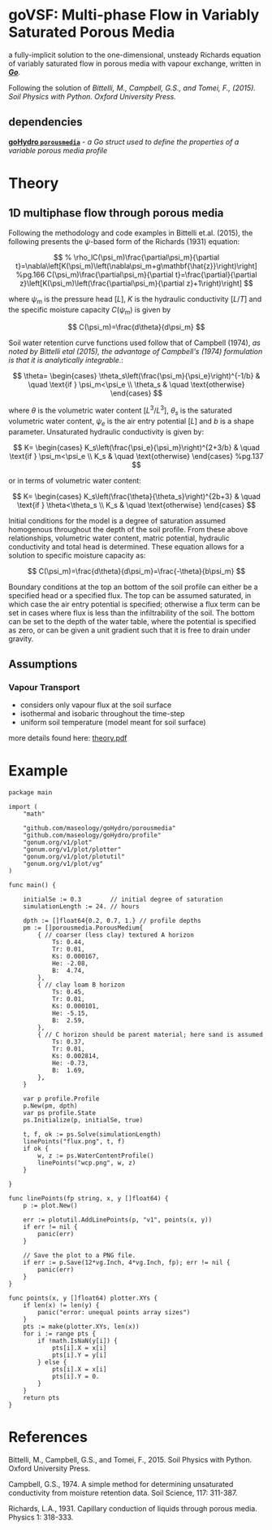 # goVSF: Multi-phase Flow in Variably Saturated Porous Media

a fully-implicit solution to the one-dimensional, unsteady Richards equation of variably saturated flow in porous media with vapour exchange, written in [**_Go_**](https://go.dev/).

Following the solution of *Bittelli, M., Campbell, G.S., and Tomei, F., (2015). Soil Physics with Python. Oxford University Press.*

## dependencies
[**goHydro `porousmedia`**](https://github.com/maseology/goHydro) - *a Go struct used to define the properties of a variable porous media profile*




# Theory

## 1D multiphase flow through porous media

Following the methodology and code examples in Bittelli et.al. (2015), the following presents the $\psi$-based form of the Richards (1931) equation:

$$
	% \rho_lC(\psi_m)\frac{\partial\psi_m}{\partial t}=\nabla\left[K(\psi_m)\left(\nabla\psi_m+g\mathbf{\hat{z}}\right)\right] %pg.166
	C(\psi_m)\frac{\partial\psi_m}{\partial t}=\frac{\partial}{\partial z}\left[K(\psi_m)\left(\frac{\partial\psi_m}{\partial z}+1\right)\right]
$$

where $\psi_m$ is the pressure head $[L]$, $K$ is the hydraulic conductivity $[L/T]$ and the specific moisture capacity $C(\psi_m)$ is given by

$$
	C(\psi_m)=\frac{d\theta}{d\psi_m}
$$ 
<!-- pg.120 -->

Soil water retention curve functions used follow that of Campbell (1974), *as noted by Bittelli etal (2015), the advantage of Campbell's (1974) formulation is that it is analytically integrable.*: <!-- %see also pg.172 -->

<!-- pg.104 (i believe there's a typo, or a change of sign, here taking all potentials are negative) -->
$$ 
	\theta=
	\begin{cases}
	\theta_s\left(\frac{\psi_m}{\psi_e}\right)^{-1/b} & \quad \text{if } \psi_m<\psi_e \\
	\theta_s & \quad \text{otherwise}
	\end{cases} 
$$


where $\theta$ is the volumetric water content $[L^3/L^3]$, $\theta_s$ is the saturated volumetric water content, $\psi_e$ is the air entry potential $[L]$ and $b$ is a shape parameter. Unsaturated hydraulic conductivity is given by:

$$
	K=
	\begin{cases}
	K_s\left(\frac{\psi_e}{\psi_m}\right)^{2+3/b} & \quad \text{if } \psi_m<\psi_e \\
	K_s & \quad \text{otherwise}
	\end{cases} %pg.137
$$

or in terms of volumetric water content:

$$
	K=
	\begin{cases}
	K_s\left(\frac{\theta}{\theta_s}\right)^{2b+3} & \quad \text{if } \theta<\theta_s \\
	K_s & \quad \text{otherwise}
	\end{cases}
$$

Initial conditions for the model is a degree of saturation assumed homogenous throughout the depth of the soil profile. From these above relationships, volumetric water content, matric potential, hydraulic conductivity and total head is determined. These equation allows for a solution to specific moisture capacity as:

$$
	C(\psi_m)=\frac{d\theta}{d\psi_m}=\frac{-\theta}{b\psi_m}
$$ 
<!-- pg.121 -->

Boundary conditions at the top an bottom of the soil profile can either be a specified head or a specified flux. The top can be assumed saturated, in which case the air entry potential is specified; otherwise a flux term can be set in cases where flux is less than the infiltrability of the soil. The bottom can be set to the depth of the water table, where the potential is specified as zero, or can be given a unit gradient such that it is free to drain under gravity.

## Assumptions
### Vapour Transport

- considers only vapour flux at the soil surface
- isothermal and isobaric throughout the time-step
- uniform soil temperature (model meant for soil surface)



more details found here: [theory.pdf](theory.pdf)






# Example

```
package main

import (
	"math"

	"github.com/maseology/goHydro/porousmedia"
	"github.com/maseology/goHydro/profile"
	"gonum.org/v1/plot"
	"gonum.org/v1/plot/plotter"
	"gonum.org/v1/plot/plotutil"
	"gonum.org/v1/plot/vg"
)

func main() {

	initialSe := 0.3        // initial degree of saturation
	simulationLength := 24. // hours
	
	dpth := []float64{0.2, 0.7, 1.} // profile depths
	pm := []porousmedia.PorousMedium{
		{ // coarser (less clay) textured A horizon
			Ts: 0.44,
			Tr: 0.01,
			Ks: 0.000167,
			He: -2.08,
			B:  4.74,
		},
		{ // clay loam B horizon
			Ts: 0.45,
			Tr: 0.01,
			Ks: 0.000101,
			He: -5.15,
			B:  2.59,
		},
		{ // C horizon should be parent material; here sand is assumed
			Ts: 0.37,
			Tr: 0.01,
			Ks: 0.002814,
			He: -0.73,
			B:  1.69,
		},
	}

	var p profile.Profile
	p.New(pm, dpth)
	var ps profile.State
	ps.Initialize(p, initialSe, true)

	t, f, ok := ps.Solve(simulationLength)
	linePoints("flux.png", t, f)
	if ok {
		w, z := ps.WaterContentProfile()
		linePoints("wcp.png", w, z)
	}

}

func linePoints(fp string, x, y []float64) {
	p := plot.New()

	err := plotutil.AddLinePoints(p, "v1", points(x, y))
	if err != nil {
		panic(err)
	}

	// Save the plot to a PNG file.
	if err := p.Save(12*vg.Inch, 4*vg.Inch, fp); err != nil {
		panic(err)
	}
}

func points(x, y []float64) plotter.XYs {
	if len(x) != len(y) {
		panic("error: unequal points array sizes")
	}
	pts := make(plotter.XYs, len(x))
	for i := range pts {
		if !math.IsNaN(y[i]) {
			pts[i].X = x[i]
			pts[i].Y = y[i]
		} else {
			pts[i].X = x[i]
			pts[i].Y = 0.
		}
	}
	return pts
}

```


# References
Bittelli, M., Campbell, G.S., and Tomei, F., 2015. Soil Physics with Python. Oxford University Press.

Campbell, G.S., 1974. A simple method for determining unsaturated conductivity from moisture retention data. Soil Science, 117: 311-387.

Richards, L.A., 1931. Capillary conduction of liquids through porous media. Physics 1: 318-333.